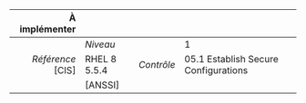 
|           À implémenter    |    |    |    |
|----------------:|:---|---:|:---|
|                 |*Niveau*|| 1 |
|*Référence* [CIS]| RHEL 8 5.5.4 |*Contrôle*| 05.1 Establish Secure Configurations |
|                 |[ANSSI] ||  |


